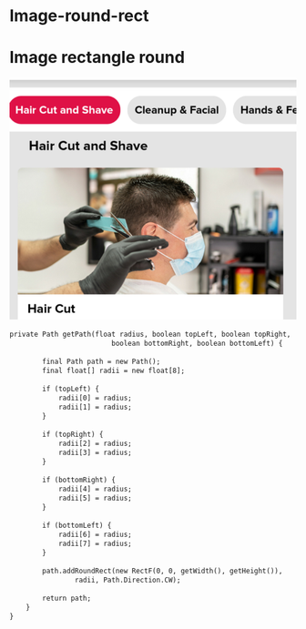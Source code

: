 # Image-round-rect
# Image rectangle round
![Image of Yaktocat](https://github.com/sanju1989/Image-round-rect/blob/master/1_ze5FyFWb9F5E7m_kR08cbg.png)

```
private Path getPath(float radius, boolean topLeft, boolean topRight,
                         boolean bottomRight, boolean bottomLeft) {

        final Path path = new Path();
        final float[] radii = new float[8];

        if (topLeft) {
            radii[0] = radius;
            radii[1] = radius;
        }

        if (topRight) {
            radii[2] = radius;
            radii[3] = radius;
        }

        if (bottomRight) {
            radii[4] = radius;
            radii[5] = radius;
        }

        if (bottomLeft) {
            radii[6] = radius;
            radii[7] = radius;
        }

        path.addRoundRect(new RectF(0, 0, getWidth(), getHeight()),
                radii, Path.Direction.CW);

        return path;
    }
}
